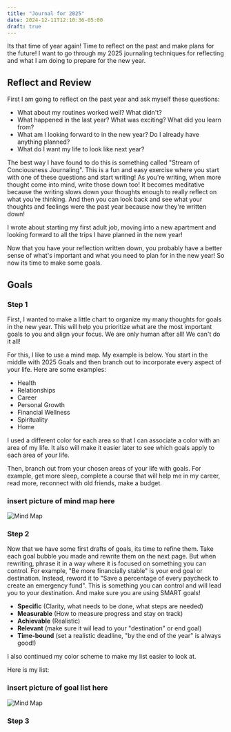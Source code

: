 ```yaml
---
title: "Journal for 2025"
date: 2024-12-11T12:10:36-05:00
draft: true
---
```


Its that time of year again! Time to reflect on the past and make plans for the future! I want to go through my 2025 journaling techniques for reflecting and what I am doing to prepare for the new year. 

## Reflect and Review

First I am going to reflect on the past year and ask myself these questions: 
- What about my routines worked well? What didn't? 
- What happened in the last year? What was exciting? What did you learn from?
- What am I looking forward to in the new year? Do I already have anything planned? 
- What do I want my life to look like next year?

The best way I have found to do this is something called "Stream of Conciousness Journaling". This is a fun and easy exercise where you start with one of these questions and start writing! As you're writing, when more thought come into mind, write those down too! It becomes meditative because the writing slows down your thoughts enough to really reflect on what you're thinking. And then you can look back and see what your thoughts and feelings were the past year because now they're written down! 

I wrote about starting my first adult job, moving into a new apartment and looking forward to all the trips I have planned in the new year!

Now that you have your reflection written down, you probably have a better sense of what's important and what you need to plan for in the new year! So now its time to make some goals. 

## Goals

### Step 1

First, I wanted to make a little chart to organize my many thoughts for goals in the new year. This will help you prioritize what are the most important goals to you and align your focus. We are only human after all! We can't do it all! 

For this, I like to use a mind map. My example is below. You start in the middle with 2025 Goals and then branch out to incorporate every aspect of your life. Here are some examples:

- Health
- Relationships
- Career 
- Personal Growth
- Financial Wellness
- Spirituality
- Home

I used a different color for each area so that I can associate a color with an area of my life. It also will make it easier later to see which goals apply to each area of your life. 

Then, branch out from your chosen areas of your life with goals. For example, get more sleep, complete a course that will help me in my career, read more, reconnect with old friends, make a budget. 

### insert picture of mind map here
![Mind Map](./circle.jpg)

### Step 2 

Now that we have some first drafts of goals, its time to refine them. Take each goal bubble you made and rewrite them on the next page. But when rewriting, phrase it in a way where it is focused on something you can control. For example, "Be more financially stable" is your end goal or destination. Instead, reword it to "Save a percentage of every paycheck to create an emergency fund". This is something you can control and will lead you to your destination. And make sure you are using SMART goals! 

- **Specific** (Clarity, what needs to be done, what steps are needed)
- **Measurable** (How to measure progress and stay on track)
- **Achievable** (Realistic)
- **Relevant** (make sure it wil lead to your "destination" or end goal)
- **Time-bound** (set a realistic deadline, "by the end of the year" is always good!)

I also continued my color scheme to make my list easier to look at. 

Here is my list:

### insert picture of goal list here
![Mind Map](./circle.jpg)

### Step 3

